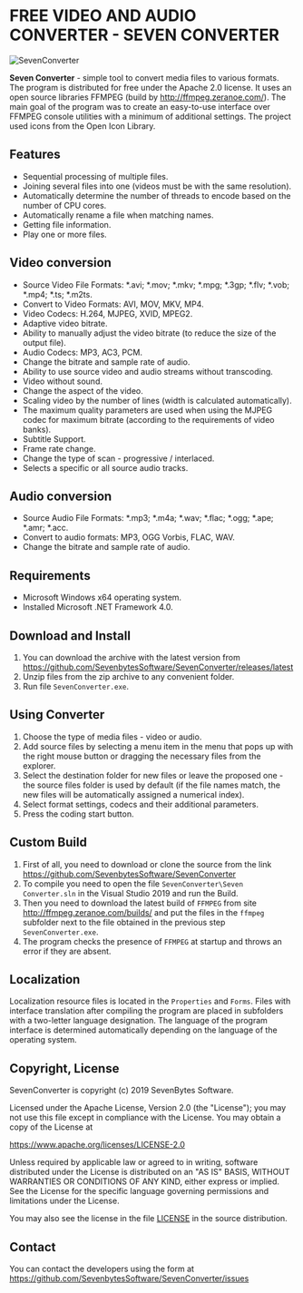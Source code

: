 ﻿# FREE VIDEO AND AUDIO CONVERTER - SEVEN CONVERTER
 
 ![SevenConverter](https://raw.githubusercontent.com/SevenbytesSoftware/SevenConverter/master/assets/SevenConverter.PNG)

**Seven Converter** - simple tool to convert media files to various formats. The program is distributed for free under the Apache 2.0 license. It uses an open source libraries FFMPEG (build by http://ffmpeg.zeranoe.com/). The main goal of the program was to create an easy-to-use interface over FFMPEG console utilities with a minimum of additional settings. The project used icons from the Open Icon Library.

## Features

- Sequential processing of multiple files.
- Joining several files into one (videos must be with the same resolution).
- Automatically determine the number of threads to encode based on the number of CPU cores.
- Automatically rename a file when matching names.
- Getting file information.
- Play one or more files.

## Video conversion

- Source Video File Formats: *.avi; *.mov; *.mkv; *.mpg; *.3gp; *.flv; *.vob; *.mp4; *.ts; *.m2ts.
- Convert to Video Formats: AVI, MOV, MKV, MP4.
- Video Codecs: H.264, MJPEG, XVID, MPEG2.
- Adaptive video bitrate.
- Ability to manually adjust the video bitrate (to reduce the size of the output file).
- Audio Codecs: MP3, AC3, PCM.
- Change the bitrate and sample rate of audio.
- Ability to use source video and audio streams without transcoding.
- Video without sound.
- Change the aspect of the video.
- Scaling video by the number of lines (width is calculated automatically).
- The maximum quality parameters are used when using the MJPEG codec for maximum bitrate (according to the requirements of video banks).
- Subtitle Support.
- Frame rate change.
- Change the type of scan - progressive / interlaced.
- Selects a specific or all source audio tracks.

## Audio conversion

- Source Audio File Formats: *.mp3; *.m4a; *.wav; *.flac; *.ogg; *.ape; *.amr; *.acc.
- Convert to audio formats: MP3, OGG Vorbis, FLAC, WAV.
- Change the bitrate and sample rate of audio.

## Requirements

- Microsoft Windows x64 operating system.
- Installed Microsoft .NET Framework 4.0.

## Download and Install

1. You can download the archive with the latest version from https://github.com/SevenbytesSoftware/SevenConverter/releases/latest
2. Unzip files from the zip archive to any convenient folder.
3. Run file `SevenConverter.exe`.

## Using Converter

1. Choose the type of media files - video or audio.
2. Add source files by selecting a menu item in the menu that pops up with the right mouse button or dragging the necessary files from the explorer.
3. Select the destination folder for new files or leave the proposed one - the source files folder is used by default (if the file names match, the new files will be automatically assigned a numerical index).
4. Select format settings, codecs and their additional parameters.
5. Press the coding start button.

## Custom Build

1. First of all, you need to download or clone the source from the link https://github.com/SevenbytesSoftware/SevenConverter
2. To compile you need to open the file `SevenConverter\Seven Converter.sln` in the Visual Studio 2019 and run the Build.
3. Then you need to download the latest build of `FFMPEG` from site http://ffmpeg.zeranoe.com/builds/ and put the files in the `ffmpeg` subfolder next to the file obtained in the previous step `SevenConverter.exe`.
4. The program checks the presence of `FFMPEG` at startup and throws an error if they are absent.

## Localization

Localization resource files is located in the `Properties` and `Forms`.
Files with interface translation after compiling the program are placed in subfolders with a two-letter language designation.
The language of the program interface is determined automatically depending on the language of the operating system.

## Copyright, License

SevenConverter is copyright (c) 2019 SevenBytes Software.

Licensed under the Apache License, Version 2.0 (the "License"); you may not use this file except in compliance with the License. You may obtain a copy of the License at

https://www.apache.org/licenses/LICENSE-2.0

Unless required by applicable law or agreed to in writing, software distributed under the License is distributed on an "AS IS" BASIS, WITHOUT WARRANTIES OR CONDITIONS OF ANY KIND, either express or implied. See the License for the specific language governing permissions and limitations under the License.

You may also see the license in the file [LICENSE](https://github.com/L4OS/Primula/blob/master/LICENSE) in the source distribution.

## Contact

You can contact the developers using the form at https://github.com/SevenbytesSoftware/SevenConverter/issues
